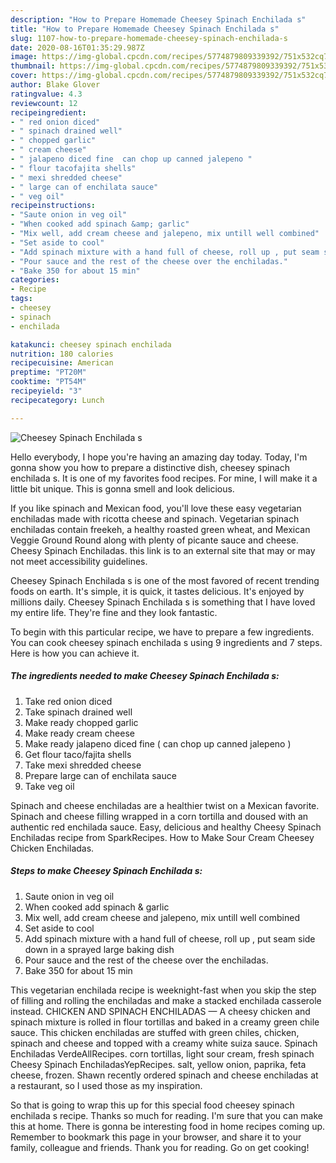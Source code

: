 ```yaml
---
description: "How to Prepare Homemade Cheesey Spinach Enchilada s"
title: "How to Prepare Homemade Cheesey Spinach Enchilada s"
slug: 1107-how-to-prepare-homemade-cheesey-spinach-enchilada-s
date: 2020-08-16T01:35:29.987Z
image: https://img-global.cpcdn.com/recipes/5774879809339392/751x532cq70/cheesey-spinach-enchilada-s-recipe-main-photo.jpg
thumbnail: https://img-global.cpcdn.com/recipes/5774879809339392/751x532cq70/cheesey-spinach-enchilada-s-recipe-main-photo.jpg
cover: https://img-global.cpcdn.com/recipes/5774879809339392/751x532cq70/cheesey-spinach-enchilada-s-recipe-main-photo.jpg
author: Blake Glover
ratingvalue: 4.3
reviewcount: 12
recipeingredient:
- " red onion diced"
- " spinach drained well"
- " chopped garlic"
- " cream cheese"
- " jalapeno diced fine  can chop up canned jalepeno "
- " flour tacofajita shells"
- " mexi shredded cheese"
- " large can of enchilata sauce"
- " veg oil"
recipeinstructions:
- "Saute onion in veg oil"
- "When cooked add spinach &amp; garlic"
- "Mix well, add cream cheese and jalepeno, mix untill well combined"
- "Set aside to cool"
- "Add spinach mixture with a hand full of cheese, roll up , put seam side down in a sprayed large baking dish"
- "Pour sauce and the rest of the cheese over the enchiladas."
- "Bake 350 for about 15 min"
categories:
- Recipe
tags:
- cheesey
- spinach
- enchilada

katakunci: cheesey spinach enchilada 
nutrition: 180 calories
recipecuisine: American
preptime: "PT20M"
cooktime: "PT54M"
recipeyield: "3"
recipecategory: Lunch

---
```



![Cheesey Spinach Enchilada s](https://img-global.cpcdn.com/recipes/5774879809339392/751x532cq70/cheesey-spinach-enchilada-s-recipe-main-photo.jpg)

Hello everybody, I hope you're having an amazing day today. Today, I'm gonna show you how to prepare a distinctive dish, cheesey spinach enchilada s. It is one of my favorites food recipes. For mine, I will make it a little bit unique. This is gonna smell and look delicious.

If you like spinach and Mexican food, you&#39;ll love these easy vegetarian enchiladas made with ricotta cheese and spinach. Vegetarian spinach enchiladas contain freekeh, a healthy roasted green wheat, and Mexican Veggie Ground Round along with plenty of picante sauce and cheese. Cheesy Spinach Enchiladas. this link is to an external site that may or may not meet accessibility guidelines.

Cheesey Spinach Enchilada s is one of the most favored of recent trending foods on earth. It's simple, it is quick, it tastes delicious. It's enjoyed by millions daily. Cheesey Spinach Enchilada s is something that I have loved my entire life. They're fine and they look fantastic.


To begin with this particular recipe, we have to prepare a few ingredients. You can cook cheesey spinach enchilada s using 9 ingredients and 7 steps. Here is how you can achieve it.

<!--inarticleads1-->

##### The ingredients needed to make Cheesey Spinach Enchilada s:

1. Take  red onion diced
1. Take  spinach drained well
1. Make ready  chopped garlic
1. Make ready  cream cheese
1. Make ready  jalapeno diced fine ( can chop up canned jalepeno )
1. Get  flour taco/fajita shells
1. Take  mexi shredded cheese
1. Prepare  large can of enchilata sauce
1. Take  veg oil


Spinach and cheese enchiladas are a healthier twist on a Mexican favorite. Spinach and cheese filling wrapped in a corn tortilla and doused with an authentic red enchilada sauce. Easy, delicious and healthy Cheesy Spinach Enchiladas recipe from SparkRecipes. How to Make Sour Cream Cheesey Chicken Enchiladas. 

<!--inarticleads2-->

##### Steps to make Cheesey Spinach Enchilada s:

1. Saute onion in veg oil
1. When cooked add spinach &amp; garlic
1. Mix well, add cream cheese and jalepeno, mix untill well combined
1. Set aside to cool
1. Add spinach mixture with a hand full of cheese, roll up , put seam side down in a sprayed large baking dish
1. Pour sauce and the rest of the cheese over the enchiladas.
1. Bake 350 for about 15 min


This vegetarian enchilada recipe is weeknight-fast when you skip the step of filling and rolling the enchiladas and make a stacked enchilada casserole instead. CHICKEN AND SPINACH ENCHILADAS — A cheesy chicken and spinach mixture is rolled in flour tortillas and baked in a creamy green chile sauce. This chicken enchiladas are stuffed with green chiles, chicken, spinach and cheese and topped with a creamy white suiza sauce. Spinach Enchiladas VerdeAllRecipes. corn tortillas, light sour cream, fresh spinach Cheesy Spinach EnchiladasYepRecipes. salt, yellow onion, paprika, feta cheese, frozen. Shawn recently ordered spinach and cheese enchiladas at a restaurant, so I used those as my inspiration. 

So that is going to wrap this up for this special food cheesey spinach enchilada s recipe. Thanks so much for reading. I'm sure that you can make this at home. There is gonna be interesting food in home recipes coming up. Remember to bookmark this page in your browser, and share it to your family, colleague and friends. Thank you for reading. Go on get cooking!
